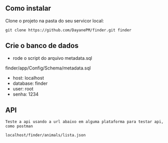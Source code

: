 ## Como instalar

Clone o projeto na pasta do seu servicor local: 

```
git clone https://github.com/DayanePM/finder.git finder
```

## Crie o banco de dados

- rode o script do arquivo metadata.sql

finder/app/Config/Schema/metadata.sql

- host: localhost
- database: finder
- user: root
- senha: 1234



## API

```
Teste a api usando a url abaixo em alguma plataforma para testar api, como postman

localhost/finder/animals/lista.json
```
